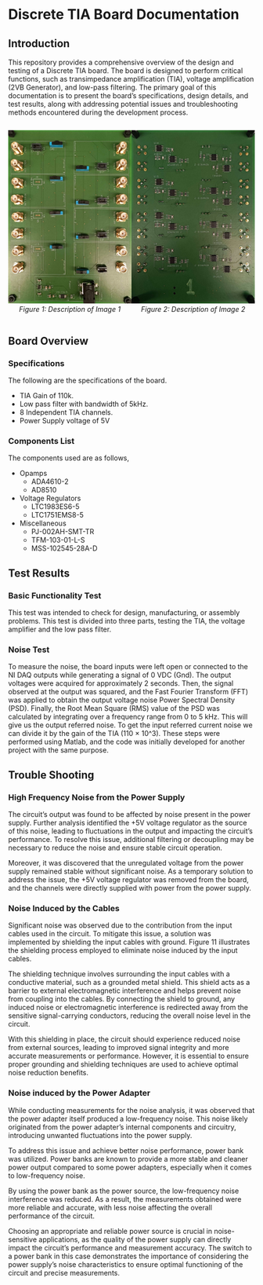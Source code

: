 # Discrete TIA Board Documentation

## Introduction
This repository provides a comprehensive overview of the design and testing of a Discrete TIA board. The board is designed to perform critical functions, such as transimpedance amplification (TIA), voltage amplification (2VB Generator), and low-pass filtering. The primary goal of this documentation is to present the board’s specifications, design details, and test results, along with addressing potential issues and troubleshooting methods encountered during the development process.

<div style="display: flex; justify-content: space-between;">
  <div style="flex: 1;">
    <p align="center">
      <img src="BoardTopView.jpg" alt="Image 1" width="300"/>
      <br>
      <em>Figure 1: Description of Image 1</em>
    </p>
  </div>
  
  <div style="flex: 1;">
    <p align="center">
      <img src="BoardBottomView.jpg" alt="Image 2" width="300"/>
      <br>
      <em>Figure 2: Description of Image 2</em>
    </p>
  </div>
</div>



## Board Overview
### Specifications
The following are the specifications of the board.
- TIA Gain of 110k.
- Low pass filter with bandwidth of 5kHz.
- 8 Independent TIA channels.
- Power Supply voltage of 5V

### Components List
The components used are as follows,
- Opamps
  - ADA4610-2
  - AD8510
- Voltage Regulators
  - LTC1983ES6-5
  - LTC1751EMS8-5
- Miscellaneous
  - PJ-002AH-SMT-TR
  - TFM-103-01-L-S
  - MSS-102545-28A-D

## Test Results
### Basic Functionality Test
This test was intended to check for design, manufacturing, or assembly problems. This test is divided into three parts, testing the TIA, the voltage amplifier and the low pass filter.

### Noise Test
To measure the noise, the board inputs were left open or connected to the NI DAQ outputs while generating a signal of 0 VDC (Gnd). The output voltages were acquired for approximately 2 seconds.
Then, the signal observed at the output was squared, and the Fast Fourier Transform (FFT) was applied to obtain the output voltage noise Power Spectral Density (PSD). Finally, the Root Mean Square (RMS) value of the PSD was calculated by integrating over a frequency range from 0 to 5 kHz. This will give us the output referred noise. To get the input referred current noise we can divide it by the gain of the TIA (110 × 10^3). These steps were performed using Matlab, and the code was initially developed for another project with the same purpose.

## Trouble Shooting
### High Frequency Noise from the Power Supply
The circuit’s output was found to be affected by noise present in the power supply. Further analysis identified the +5V voltage regulator as the source of this noise, leading to fluctuations in the output and impacting the circuit’s performance. To resolve this issue, additional filtering or decoupling may be necessary to reduce the noise and ensure stable circuit operation.

Moreover, it was discovered that the unregulated voltage from the power supply remained stable without significant noise. As a temporary solution to address the issue, the +5V voltage regulator was removed from the board, and the channels were directly supplied with power from the power supply.

### Noise Induced by the Cables
Significant noise was observed due to the contribution from the input cables used in the circuit. To mitigate this issue, a solution was implemented by shielding the input cables with ground. Figure 11 illustrates the shielding process employed to eliminate noise induced by the input cables.

The shielding technique involves surrounding the input cables with a conductive material, such as a grounded metal shield. This shield acts as a barrier to external electromagnetic interference and helps prevent noise from coupling into the cables. By connecting the shield to ground, any induced noise or electromagnetic interference is redirected away from the sensitive signal-carrying conductors, reducing the overall noise level in the circuit.

With this shielding in place, the circuit should experience reduced noise from external sources, leading to improved signal integrity and more accurate measurements or performance. However, it is essential to ensure proper grounding and shielding techniques are used to achieve optimal noise reduction benefits.

### Noise induced by the Power Adapter
While conducting measurements for the noise analysis, it was observed that the power adapter itself produced a low-frequency noise. This noise likely originated from the power adapter’s internal components and circuitry, introducing unwanted fluctuations into the power supply.

To address this issue and achieve better noise performance, power bank was utilized. Power banks are known to provide a more stable and cleaner power output compared to some power adapters, especially when it comes to low-frequency noise.

By using the power bank as the power source, the low-frequency noise interference was reduced. As a result, the measurements obtained were more reliable and accurate, with less noise affecting the overall performance of the circuit.

Choosing an appropriate and reliable power source is crucial in noise-sensitive applications, as the quality of the power supply can directly impact the circuit’s performance and measurement accuracy. The switch to a power bank in this case demonstrates the importance of considering the power supply’s noise characteristics to ensure optimal functioning of the circuit and precise measurements.
